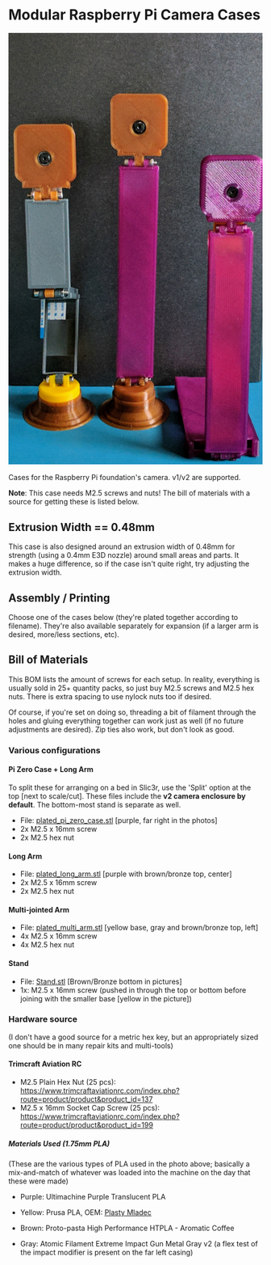 # Modular Raspberry Pi Camera Cases

![Camera Case](camera_cases.png)

Cases for the Raspberry Pi foundation's camera. v1/v2 are supported.

**Note**: This case needs M2.5 screws and nuts! The bill of materials with a source for getting these is listed below.

## Extrusion Width == 0.48mm

This case is also designed around an extrusion width of 0.48mm for strength (using a 0.4mm E3D nozzle) around small areas and parts. It makes a huge difference, so if the case isn't quite right, try adjusting the extrusion width.

## Assembly / Printing

Choose one of the cases below (they're plated together according to filename). They're also available separately for expansion (if a larger arm is desired, more/less sections, etc).

## Bill of Materials

This BOM lists the amount of screws for each setup. In reality, everything is usually sold in 25+ quantity packs, so just buy M2.5 screws and M2.5 hex nuts. There is extra spacing to use nylock nuts too if desired.

Of course, if you're set on doing so, threading a bit of filament through the
holes and gluing everything together can work just as well (if no future adjustments are desired). Zip ties also work, but don't look as good.

### Various configurations

#### Pi Zero Case + Long Arm

To split these for arranging on a bed in Slic3r, use the 'Split' option at the top [next to scale/cut]. These files include the **v2 camera enclosure by default**. The bottom-most stand is separate as well.

* File: [plated_pi_zero_case.stl](plated_pi_zero_case.stl) [purple, far right in the photos]
* 2x M2.5 x 16mm screw
* 2x M2.5 hex nut

#### Long Arm

* File: [plated_long_arm.stl](plated_long_arm.stl) [purple with brown/bronze top, center]
* 2x M2.5 x 16mm screw
* 2x M2.5 hex nut

#### Multi-jointed Arm

* File: [plated_multi_arm.stl](plated_multi_arm.stl) [yellow base, gray and brown/bronze top, left]
* 4x M2.5 x 16mm screw
* 4x M2.5 hex nut

#### Stand

* File: [Stand.stl](Stand.stl) [Brown/Bronze bottom in pictures]
* 1x: M2.5 x 16mm screw (pushed in through the top or bottom before joining
  with the smaller base [yellow in the picture])

### Hardware source

(I don't have a good source for a metric hex key, but an appropriately sized one should be in many repair kits and multi-tools)

#### Trimcraft Aviation RC

* M2.5 Plain Hex Nut (25 pcs): https://www.trimcraftaviationrc.com/index.php?route=product/product&product_id=137
* M2.5 x 16mm Socket Cap Screw (25 pcs): https://www.trimcraftaviationrc.com/index.php?route=product/product&product_id=199

##### Materials Used (1.75mm PLA)

(These are the various types of PLA used in the photo above; basically a mix-and-match of whatever was loaded into the machine on the day that these were made)

* Purple: Ultimachine Purple Translucent PLA

* Yellow: Prusa PLA, OEM: [Plasty Mladec](http://www.plastymladec.cz/) 

* Brown: Proto-pasta High Performance HTPLA - Aromatic Coffee

* Gray: Atomic Filament Extreme Impact Gun Metal Gray v2 (a flex test of the impact modifier is present on the far left casing)

